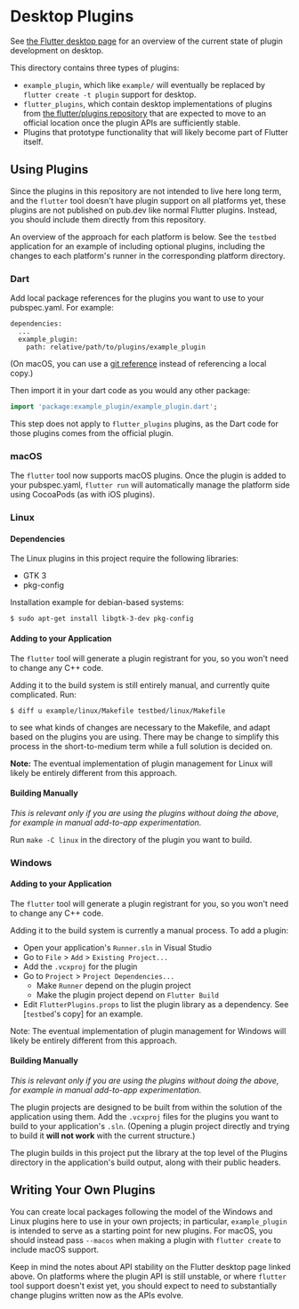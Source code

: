 # Desktop Plugins

See [the Flutter desktop
page](https://github.com/flutter/flutter/wiki/Desktop-shells#plugins)
for an overview of the current state of plugin development on desktop.

This directory contains three types of plugins:
* `example_plugin`, which like `example/` will eventually be replaced by
  `flutter create -t plugin` support for desktop.
* `flutter_plugins`, which contain desktop implementations of plugins
  from [the flutter/plugins repository](https://github.com/flutter/plugins)
  that are expected to move to an official location once the plugin APIs are
  sufficiently stable.
* Plugins that prototype functionality that will likely become part of
  Flutter itself.

## Using Plugins

Since the plugins in this repository are not intended to live here long term,
and the `flutter` tool doesn't have plugin support on all platforms yet, these
plugins are not published on pub.dev like normal Flutter plugins. Instead, you
should include them directly from this repository.

An overview of the approach for each platform is below. See the `testbed`
application for an example of including optional plugins, including the changes
to each platform's runner in the corresponding platform directory.

### Dart

Add local package references for the plugins you want to use to your
pubspec.yaml. For example:

```
dependencies:
  ...
  example_plugin:
    path: relative/path/to/plugins/example_plugin
```

(On macOS, you can use a [git
reference](https://dart.dev/tools/pub/dependencies#git-packages)
instead of referencing a local copy.)

Then import it in your dart code as you would any other package:
```dart
import 'package:example_plugin/example_plugin.dart';
```

This step does not apply to `flutter_plugins` plugins, as the
Dart code for those plugins comes from the official plugin.

### macOS

The `flutter` tool now supports macOS plugins. Once the plugin is added to
your pubspec.yaml, `flutter run` will automatically manage the platform side
using CocoaPods (as with iOS plugins).

### Linux

#### Dependencies

The Linux plugins in this project require the following libraries:

* GTK 3
* pkg-config

Installation example for debian-based systems:

```
$ sudo apt-get install libgtk-3-dev pkg-config
```

#### Adding to your Application

The `flutter` tool will generate a plugin registrant for you, so you
won't need to change any C++ code.

Adding it to the build system is still entirely manual, and currently
quite complicated. Run:
```
$ diff u example/linux/Makefile testbed/linux/Makefile
```
to see what kinds of changes are necessary to the Makefile, and adapt based
on the plugins you are using. There may be change to simplify this process
in the short-to-medium term while a full solution is decided on.

**Note:** The eventual implementation of plugin management for Linux will
likely be entirely different from this approach.

#### Building Manually

*This is relevant only if you are using the plugins without doing the above,
for example in manual add-to-app experimentation.*

Run `make -C linux` in the directory of the plugin you want to build.

### Windows

#### Adding to your Application

The `flutter` tool will generate a plugin registrant for you, so you
won't need to change any C++ code.

Adding it to the build system is currently a manual process. To add a plugin:
- Open your application's `Runner.sln` in Visual Studio
- Go to `File` > `Add` > `Existing Project...`
- Add the `.vcxproj` for the plugin
- Go to `Project` > `Project Dependencies...`
  - Make `Runner` depend on the plugin project
  - Make the plugin project depend on `Flutter Build`
- Edit `FlutterPlugins.props` to list the plugin library as a dependency.
  See [`testbed`'s copy] for an example.

Note: The eventual implementation of plugin management for Windows will likely
be entirely different from this approach.

#### Building Manually

*This is relevant only if you are using the plugins without doing the above,
for example in manual add-to-app experimentation.*

The plugin projects are designed to be built from within the solution of
the application using them. Add the `.vcxproj` files for the plugins you want
to build to your application's `.sln`. (Opening a plugin project directly
and trying to build it **will not work** with the current structure.)

The plugin builds in this project put the library at the top level of the
Plugins directory in the application's build output, along with their public
headers.

## Writing Your Own Plugins

You can create local packages following the model of the Windows and Linux
plugins here to use in your own projects; in particular, `example_plugin`
is intended to serve as a starting point for new plugins. For macOS,
you should instead pass `--macos` when making a plugin with
`flutter create` to include macOS support.

Keep in mind the notes about API stability on the Flutter desktop page
linked above. On platforms where the plugin API is still unstable, or
where `flutter` tool support doesn't exist yet, you should expect to
need to substantially change plugins written now as the APIs evolve.
